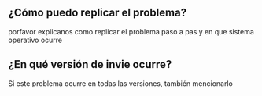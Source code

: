 ## ¿Cómo puedo replicar el problema?
porfavor explicanos como replicar el problema paso a pas y en que sistema operativo ocurre
## ¿En qué versión de invie ocurre?
Si este problema ocurre en todas las versiones, también mencionarlo

